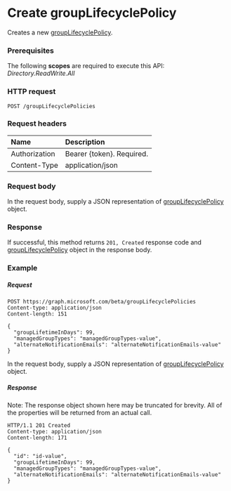 # Create groupLifecyclePolicy

Creates a new [groupLifecyclePolicy](../resources/grouplifecyclepolicy.md).

### Prerequisites

The following **scopes** are required to execute this API: *Directory.ReadWrite.All*

### HTTP request
<!-- { "blockType": "ignored" } -->
```http
POST /groupLifecyclePolicies

```

### Request headers

| Name | Description |
|:---------------|:----------|
| Authorization | Bearer {token}. Required. |
| Content-Type  | application/json |

### Request body
In the request body, supply a JSON representation of [groupLifecyclePolicy](../resources/grouplifecyclepolicy.md) object.

### Response

If successful, this method returns `201, Created` response code and [groupLifecyclePolicy](../resources/grouplifecyclepolicy.md) object in the response body.

### Example

##### Request

<!-- {
  "blockType": "request",
  "name": "create_grouplifecyclepolicy_from_group"
}-->
```http
POST https://graph.microsoft.com/beta/groupLifecyclePolicies
Content-type: application/json
Content-length: 151

{
  "groupLifetimeInDays": 99,
  "managedGroupTypes": "managedGroupTypes-value",
  "alternateNotificationEmails": "alternateNotificationEmails-value"
}
```
In the request body, supply a JSON representation of [groupLifecyclePolicy](../resources/grouplifecyclepolicy.md) object.
##### Response

Note: The response object shown here may be truncated for brevity. All of the properties will be returned from an actual call.
<!-- {
  "blockType": "response",
  "truncated": true,
  "@odata.type": "microsoft.graph.groupLifecyclePolicy"
} -->
```http
HTTP/1.1 201 Created
Content-type: application/json
Content-length: 171

{
  "id": "id-value",
  "groupLifetimeInDays": 99,
  "managedGroupTypes": "managedGroupTypes-value",
  "alternateNotificationEmails": "alternateNotificationEmails-value"
}
```

<!-- uuid: 8fcb5dbc-d5aa-4681-8e31-b001d5168d79
2015-10-25 14:57:30 UTC -->
<!-- {
  "type": "#page.annotation",
  "description": "Create groupLifecyclePolicy",
  "keywords": "",
  "section": "documentation",
  "tocPath": ""
}-->